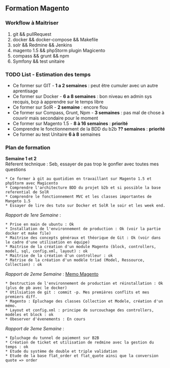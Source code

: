 ## Formation Magento


### Workflow à Maitriser

1. git && pullRequest     
2. docker && docker-compose && Makefile     
3. solr && Redmine && Jenkins     
4. magento 1.5 && phpStorm plugin Magicento      
5. compass && grunt && npm     
6. Symfony && test unitaire     


###  TODO List - Estimation des temps
    
- Ce former sur GIT  -  __1 a 2 semaines__ : peut être cumuler avec un autre aprentisage    
- Ce former sur Docker  - __6 a 8 semaines__ : bon niveau en admin sys recquis, bcp à apprendre sur le temps libre   
- Ce former sur SolR - __2 semaine__ : encore flou    
- Ce former sur Compass, Grunt, Npm - __3 semaines__ : pas mal de chose à couvrir mais secondaire pour le moment     
- Ce former sur Magento 1.5 - __8 à 16 semaines__ : __priorité__     
- Comprendre le fonctionnement de la BDD du b2b __?? semaines__ : __priorité__     
- Ce former au test Unitaire  __6 à 8__ semaines     


### Plan de formation


__Semaine 1 et 2__        
Réferent technique : Seb, essayer de pas trop le gonfler avec toutes mes questions    

	* Ce former à git au quotidien en travaillant sur Magento 1.5 et phpStorm avec Magicento    
	* Comprendre l'architecture BDD du projet b2b et si possible la base referential de SolR    
	* Comprendre le fonctionnement MVC et les classes importantes de Mangeto 1.5    
	* Essayer de lire des tuto sur Docker et SolR le soir et les week end.     


_Rapport de 1ere Semaine_ :

	* Prise en main de ubuntu : Ok       
	* Installation de l'environnement de production : Ok (voir la partie docker et make file)       
	* Maitrise des concepts généraux et théorique de Git : Ok (voir dans le cadre d'une utilisation en équipe)     
	* Maitrise de la création d'un module Magento (block, controllers, model, sql, config.xml, layout) : ok      
	* Maitrise de la création d'un controlleur : ok      
	* Matrise de la création d'un modèle triad (Model, Ressource, Collection) : ok        
      
_Rapport de 2eme Semaine_ :  [Memo Magento](magento.md)
      
	* Destruction de l'environnement de production et réinstallation : Ok (plus de pb avec le docker)      
	* Utilsiation de git : commit -p. Mes premières conflits et mes premiers diff.  
	* Magento : Epluchage des classes Collection et Modele, création d'un mémo. 
	* Layout et config.xml : principe de surcouchage des controllers, modèles et block : ok
	* Obeserver d'évenements : En cours   
	
_Rapport de 3eme Semaine_ : 
      
	* Epluchage du tunnel de paiement sur B2B
	* Création de ticket et utilisation de redmine avec la gestion du temps : ok
	* Etude du système de double et triple validation
	* Etude de la base flat_order et flat_quote ainsi que la conversion quote => order

	
